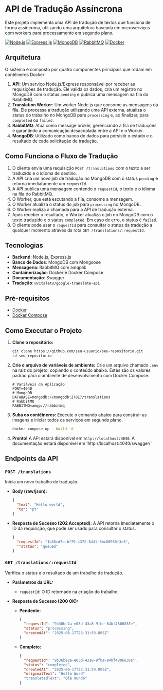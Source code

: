 # API de Tradução Assíncrona

Este projeto implementa uma API de tradução de textos que funciona de forma assíncrona, utilizando uma arquitetura baseada em microserviços com workers para processamento em segundo plano.

[![Node.js](https://img.shields.io/badge/Node.js-18-blue?logo=nodedotjs)](https://nodejs.org/)
[![Express.js](https://img.shields.io/badge/Express.js-4-green?logo=express)](https://expressjs.com/)
[![MongoDB](https://img.shields.io/badge/MongoDB-blue?logo=mongodb)](https://www.mongodb.com/)
[![RabbitMQ](https://img.shields.io/badge/RabbitMQ-orange?logo=rabbitmq)](https://www.rabbitmq.com/)
[![Docker](https://img.shields.io/badge/Docker-blue?logo=docker)](https://www.docker.com/)

## Arquitetura

O sistema é composto por quatro componentes principais que rodam em contêineres Docker:

1.  **API**: Um serviço Node.js/Express responsável por receber as requisições de tradução. Ele valida os dados, cria um registro no MongoDB com o status `pending` e publica uma mensagem na fila do RabbitMQ.
2.  **Translation Worker**: Um worker Node.js que consome as mensagens da fila. Ele processa a tradução utilizando uma API externa, atualiza o status do trabalho no MongoDB para `processing` e, ao finalizar, para `completed` ou `failed`.
3.  **RabbitMQ**: Atua como message broker, gerenciando a fila de traduções e garantindo a comunicação desacoplada entre a API e o Worker.
4.  **MongoDB**: Utilizado como banco de dados para persistir o estado e o resultado de cada solicitação de tradução.

## Como Funciona o Fluxo de Tradução

1.  O cliente envia uma requisição `POST /translations` com o texto a ser traduzido e o idioma de destino.
2.  A API cria um novo job de tradução no MongoDB com o status `pending` e retorna imediatamente um `requestId`.
3.  A API publica uma mensagem contendo o `requestId`, o texto e o idioma na fila do RabbitMQ.
4.  O Worker, que está escutando a fila, consome a mensagem.
5.  O Worker atualiza o status do job para `processing` no MongoDB.
6.  O Worker realiza a chamada para a API de tradução externa.
7.  Após receber o resultado, o Worker atualiza o job no MongoDB com o texto traduzido e o status `completed`. Em caso de erro, o status é `failed`.
8.  O cliente pode usar o `requestId` para consultar o status da tradução a qualquer momento através da rota `GET /translations/:requestId`.

## Tecnologias

-   **Backend**: Node.js, Express.js
-   **Banco de Dados**: MongoDB com Mongoose
-   **Mensageria**: RabbitMQ com amqplib
-   **Containerização**: Docker e Docker Compose
-   **Documentação**: Swagger
-   **Tradução**: `@vitalets/google-translate-api`

## Pré-requisitos

-   [Docker](https://www.docker.com/get-started)
-   [Docker Compose](https://docs.docker.com/compose/install/)

## Como Executar o Projeto

1.  **Clone o repositório:**
    ```bash
    git clone https://github.com/seu-usuario/seu-repositorio.git
    cd seu-repositorio
    ```

2.  **Crie o arquivo de variáveis de ambiente:**
    Crie um arquivo chamado `.env` na raiz do projeto, copiando o conteúdo abaixo. Estes são os valores padrão para o ambiente de desenvolvimento com Docker Compose.

    ```dotenv
    # Variáveis da Aplicação
    PORT=4040
    # MongoDB
    DATABASE=mongodb://mongodb:27017/translations
    # RabbitMQ
    RABBITMQ=amqp://rabbitmq
    ```

3.  **Suba os contêineres:**
    Execute o comando abaixo para construir as imagens e iniciar todos os serviços em segundo plano.

    ```bash
    docker-compose up --build -d
    ```

4.  **Pronto!**
    A API estará disponível em `http://localhost:4040`.
    A documentação estará disponível em 'http://localhost:4040/swagger/'

## Endpoints da API

### `POST /translations`

Inicia um novo trabalho de tradução.

-   **Body (raw/json):**
    ```json
    {
      "text": "Hello world",
      "to": "pt"
    }
    ```

-   **Resposta de Sucesso (202 Accepted):**
    A API retorna imediatamente o ID da requisição, que pode ser usado para consultar o status.
    ```json
    {
      "requestId": "1b38cd7e-bf79-4372-8d41-0bc80960f3e6",
      '"status": "queued"
    }
    ```

### `GET /translations/:requestId`

Verifica o status e o resultado de um trabalho de tradução.

-   **Parâmetros da URL:**
    -   `requestId`: O ID retornado na criação do trabalho.

-   **Resposta de Sucesso (200 OK):**
    -   **Pendente:**
        ```json
        {
          "requestId": "9b36be2a-e03d-43a8-9fbe-84bf4806838e",
          "status": "processing",
          "createdAt": "2025-06-17T23:31:59.806Z"
        }
        ```
    -   **Completo:**
        ```json
        {
          "requestId": "9b36be2a-e03d-43a8-9fbe-84bf4806838e",
          "status": "completed",
          "createdAt": "2025-06-17T23:31:59.806Z",
          "originalText": "Hello Word"
          "translatedText": "Olá mundo"
        }
        ```
